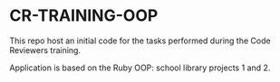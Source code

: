 # CR-TRAINING-OOP

This repo host an initial code for the tasks performed during the Code Reviewers training.

Application is based on the Ruby OOP: school library projects 1 and 2.